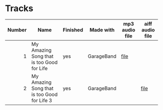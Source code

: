 # Tracks

|Number|Name|Finished|Made with|mp3 audio file|aiff audio file|
|-:|-|-|-|-|-|
|1|My Amazing Song that is too Good for Life|yes|GarageBand|[file](experiments/mastitgfl/files/mastitgfl.mp3)||
|2|My Amazing Song that is too Good for Life 3|yes|GarageBand||[file](experiments/mastitgfl3/files/mastitgfl3.aiff)|
